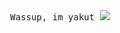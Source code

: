 <p align="center">
 <br><br>
  <samp>
    Wassup, im yakut
   <img src="https://count.getloli.com/get/@yakut?theme=asoul">
      </samp>
</p>

